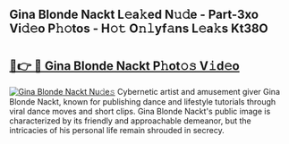 ## Gina Blonde Nackt L𝚎a𝚔ed N𝚞𝚍e - Part-3xo Vi𝚍𝚎o P𝚑𝚘tos - H𝚘𝚝 O𝚗𝚕yf𝚊ns L𝚎a𝚔s Kt38O

# <h2><a href="http://kf9fk9.oniu.top/?m=Gina+Blonde+Nackt">🔗👉 🔴 Gina Blonde Nackt P𝚑ot𝚘𝚜 V𝚒d𝚎o</a></h2>

[![Gina Blonde Nackt Nu𝚍e𝚜](https://i.imgur.com/0qMVB7G.gif)](http://kf9fk9.oniu.top/?m=Gina+Blonde+Nackt)
Cybernetic artist and amusement giver Gina Blonde Nackt, known for publishing dance and lifestyle tutorials through viral dance moves and short clips. Gina Blonde Nackt's public image is characterized by its friendly and approachable demeanor, but the intricacies of his personal life remain shrouded in secrecy.  
